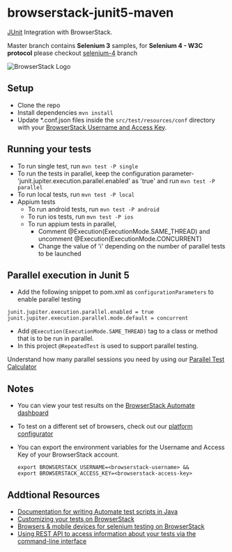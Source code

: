 # browserstack-junit5-maven
[JUnit](https://junit.org/junit5/) Integration with BrowserStack.

Master branch contains **Selenium 3** samples, for **Selenium 4 - W3C protocol** please checkout [selenium-4](https://github.com/browserstack/junit-browserstack/tree/selenium-4) branch

![BrowserStack Logo](https://d98b8t1nnulk5.cloudfront.net/production/images/layout/logo-header.png?1469004780) 

## Setup
* Clone the repo
* Install dependencies `mvn install`
* Update *.conf.json files inside the `src/test/resources/conf` directory with your [BrowserStack Username and Access Key](https://www.browserstack.com/accounts/settings). 

## Running your tests
* To run single test, run `mvn test -P single`
* To run the tests in parallel, keep the configuration parameter- 'junit.jupiter.execution.parallel.enabled' as 'true' and run `mvn test -P parallel`
* To run local tests, run `mvn test -P local`
* Appium tests
    - To run android tests, run `mvn test -P android`
    - To run ios tests, run `mvn test -P ios`
    - To run appium tests in parallel,
        - Comment @Execution(ExecutionMode.SAME_THREAD) and uncomment @Execution(ExecutionMode.CONCURRENT)
        - Change the value of 'i' depending on the number of parallel tests to be launched

## Parallel execution in Junit 5
* Add the following snippet to pom.xml as `configurationParameters` to enable parallel testing

```
junit.jupiter.execution.parallel.enabled = true
junit.jupiter.execution.parallel.mode.default = concurrent
```

* Add `@Execution(ExecutionMode.SAME_THREAD)` tag to a class or method that is to be run in parallel.
* In this project `@RepeatedTest` is used to support parallel testing.

 Understand how many parallel sessions you need by using our [Parallel Test Calculator](https://www.browserstack.com/automate/parallel-calculator?ref=github)

## Notes
* You can view your test results on the [BrowserStack Automate dashboard](https://www.browserstack.com/automate)
* To test on a different set of browsers, check out our [platform configurator](https://www.browserstack.com/automate/java#setting-os-and-browser)
* You can export the environment variables for the Username and Access Key of your BrowserStack account. 

  ```
  export BROWSERSTACK_USERNAME=<browserstack-username> &&
  export BROWSERSTACK_ACCESS_KEY=<browserstack-access-key>
  ```

## Addtional Resources
* [Documentation for writing Automate test scripts in Java](https://www.browserstack.com/automate/java)
* [Customizing your tests on BrowserStack](https://www.browserstack.com/automate/capabilities)
* [Browsers & mobile devices for selenium testing on BrowserStack](https://www.browserstack.com/list-of-browsers-and-platforms?product=automate)
* [Using REST API to access information about your tests via the command-line interface](https://www.browserstack.com/automate/rest-api)

